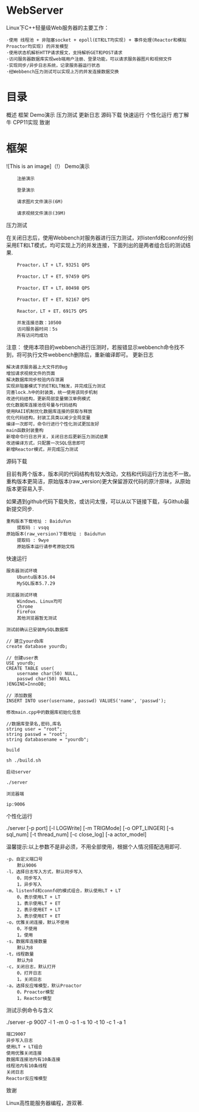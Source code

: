 
# WebServer

Linux下C++轻量级Web服务器的主要工作：

    ·使用 线程池 + 非阻塞socket + epoll(ET和LT均实现) + 事件处理(Reactor和模拟Proactor均实现) 的并发模型
    ·使用状态机解析HTTP请求报文，支持解析GET和POST请求
    ·访问服务器数据库实现web端用户注册、登录功能，可以请求服务器图片和视频文件
    ·实现同步/异步日志系统，记录服务器运行状态
    ·经Webbench压力测试可以实现上万的并发连接数据交换


# 目录
概述 	框架 	Demo演示 	压力测试 	更新日志 	源码下载 	快速运行 	个性化运行 	庖丁解牛 	CPP11实现 	致谢

# 框架
![This is an image]（!）
Demo演示

        注册演示

        登录演示

        请求图片文件演示(6M)

        请求视频文件演示(39M)

压力测试

在关闭日志后，使用Webbench对服务器进行压力测试，对listenfd和connfd分别采用ET和LT模式，均可实现上万的并发连接，下面列出的是两者组合后的测试结果.

        Proactor，LT + LT，93251 QPS

        Proactor，LT + ET，97459 QPS

        Proactor，ET + LT，80498 QPS

        Proactor，ET + ET，92167 QPS

        Reactor，LT + ET，69175 QPS

        并发连接总数：10500
        访问服务器时间：5s
        所有访问均成功

注意： 使用本项目的webbench进行压测时，若报错显示webbench命令找不到，将可执行文件webbench删除后，重新编译即可。
更新日志

    解决请求服务器上大文件的Bug
    增加请求视频文件的页面
    解决数据库同步校验内存泄漏
    实现非阻塞模式下的ET和LT触发，并完成压力测试
    完善lock.h中的封装类，统一使用该同步机制
    改进代码结构，更新局部变量懒汉单例模式
    优化数据库连接池信号量与代码结构
    使用RAII机制优化数据库连接的获取与释放
    优化代码结构，封装工具类以减少全局变量
    编译一次即可，命令行进行个性化测试更加友好
    main函数封装重构
    新增命令行日志开关，关闭日志后更新压力测试结果
    改进编译方式，只配置一次SQL信息即可
    新增Reactor模式，并完成压力测试

源码下载

目前有两个版本，版本间的代码结构有较大改动，文档和代码运行方法也不一致。重构版本更简洁，原始版本(raw_version)更大保留游双代码的原汁原味，从原始版本更容易入手.

如果遇到github代码下载失败，或访问太慢，可以从以下链接下载，与Github最新提交同步.

    重构版本下载地址 : BaiduYun
        提取码 : vsqq
    原始版本(raw_version)下载地址 : BaiduYun
        提取码 : 9wye
        原始版本运行请参考原始文档

快速运行

    服务器测试环境
        Ubuntu版本16.04
        MySQL版本5.7.29

    浏览器测试环境
        Windows、Linux均可
        Chrome
        FireFox
        其他浏览器暂无测试

    测试前确认已安装MySQL数据库

    // 建立yourdb库
    create database yourdb;

    // 创建user表
    USE yourdb;
    CREATE TABLE user(
        username char(50) NULL,
        passwd char(50) NULL
    )ENGINE=InnoDB;

    // 添加数据
    INSERT INTO user(username, passwd) VALUES('name', 'passwd');

    修改main.cpp中的数据库初始化信息

    //数据库登录名,密码,库名
    string user = "root";
    string passwd = "root";
    string databasename = "yourdb";

    build

    sh ./build.sh

    启动server

    ./server

    浏览器端

    ip:9006

个性化运行

./server [-p port] [-l LOGWrite] [-m TRIGMode] [-o OPT_LINGER] [-s sql_num] [-t thread_num] [-c close_log] [-a actor_model]

温馨提示:以上参数不是非必须，不用全部使用，根据个人情况搭配选用即可.

    -p，自定义端口号
        默认9006
    -l，选择日志写入方式，默认同步写入
        0，同步写入
        1，异步写入
    -m，listenfd和connfd的模式组合，默认使用LT + LT
        0，表示使用LT + LT
        1，表示使用LT + ET
        2，表示使用ET + LT
        3，表示使用ET + ET
    -o，优雅关闭连接，默认不使用
        0，不使用
        1，使用
    -s，数据库连接数量
        默认为8
    -t，线程数量
        默认为8
    -c，关闭日志，默认打开
        0，打开日志
        1，关闭日志
    -a，选择反应堆模型，默认Proactor
        0，Proactor模型
        1，Reactor模型

测试示例命令与含义

./server -p 9007 -l 1 -m 0 -o 1 -s 10 -t 10 -c 1 -a 1

    端口9007
    异步写入日志
    使用LT + LT组合
    使用优雅关闭连接
    数据库连接池内有10条连接
    线程池内有10条线程
    关闭日志
    Reactor反应堆模型
致谢

Linux高性能服务器编程，游双著.
